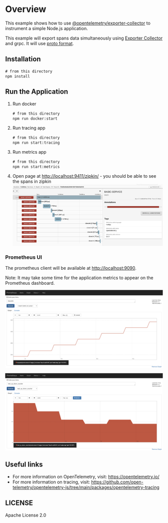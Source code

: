 # Overview

This example shows how to use [@opentelemetry/exporter-collector](https://github.com/open-telemetry/opentelemetry-js/tree/main/packages/opentelemetry-exporter-collector) to instrument a simple Node.js application.

This example will export spans data simultaneously using [Exporter Collector](https://github.com/open-telemetry/opentelemetry-js/tree/main/packages/opentelemetry-exporter-collector) and grpc. It will use [proto format](https://github.com/open-telemetry/opentelemetry-proto).

## Installation

```shell script
# from this directory
npm install
```

## Run the Application

1. Run docker

    ```shell script
    # from this directory
    npm run docker:start
    ```

2. Run tracing app

    ```shell script
    # from this directory
    npm run start:tracing
    ```

3. Run metrics app

    ```shell script
    # from this directory
    npm run start:metrics
    ```

4. Open page at <http://localhost:9411/zipkin/> -  you should be able to see the spans in zipkin
![Screenshot of the running example](images/spans.png)

### Prometheus UI

The prometheus client will be available at <http://localhost:9090>.

Note: It may take some time for the application metrics to appear on the Prometheus dashboard.

<p align="center"><img src="../prometheus/images/prom-counter.png?raw=true"/></p>
<p align="center"><img src="../prometheus/images/prom-updowncounter.png?raw=true"/></p>

## Useful links

- For more information on OpenTelemetry, visit: <https://opentelemetry.io/>
- For more information on tracing, visit: <https://github.com/open-telemetry/opentelemetry-js/tree/main/packages/opentelemetry-tracing>

## LICENSE

Apache License 2.0
